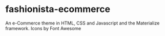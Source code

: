 # fashionista-ecommerce
An e-Commerce theme in HTML, CSS and Javascript and the Materialize framework. Icons by Font Awesome
